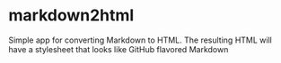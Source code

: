 # markdown2html
Simple app for converting Markdown to HTML. The resulting HTML will have a stylesheet that looks like GitHub flavored Markdown
